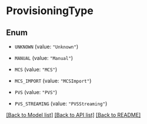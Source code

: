 # ProvisioningType

## Enum


* `UNKNOWN` (value: `"Unknown"`)

* `MANUAL` (value: `"Manual"`)

* `MCS` (value: `"MCS"`)

* `MCS_IMPORT` (value: `"MCSImport"`)

* `PVS` (value: `"PVS"`)

* `PVS_STREAMING` (value: `"PVSStreaming"`)


[[Back to Model list]](../README.md#documentation-for-models) [[Back to API list]](../README.md#documentation-for-api-endpoints) [[Back to README]](../README.md)


